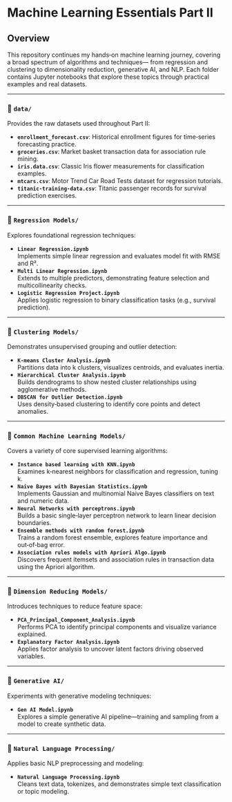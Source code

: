 # Machine Learning Essentials Part II

## Overview
This repository continues my hands‑on machine learning journey, covering a broad spectrum of algorithms and techniques— from regression and clustering to dimensionality reduction, generative AI, and NLP. Each folder contains Jupyter notebooks that explore these topics through practical examples and real datasets.

---

### 📁 `data/`
Provides the raw datasets used throughout Part II:
- **`enrollment_forecast.csv`**: Historical enrollment figures for time‑series forecasting practice.  
- **`groceries.csv`**: Market basket transaction data for association rule mining.  
- **`iris.data.csv`**: Classic Iris flower measurements for classification examples.  
- **`mtcars.csv`**: Motor Trend Car Road Tests dataset for regression tutorials.  
- **`titanic-training-data.csv`**: Titanic passenger records for survival prediction exercises.  

---

### 📁 `Regression Models/`
Explores foundational regression techniques:
- **`Linear Regression.ipynb`**  
  Implements simple linear regression and evaluates model fit with RMSE and R².  
- **`Multi Linear Regression.ipynb`**  
  Extends to multiple predictors, demonstrating feature selection and multicollinearity checks.  
- **`Logistic Regression Project.ipynb`**  
  Applies logistic regression to binary classification tasks (e.g., survival prediction).  

---

### 📁 `Clustering Models/`
Demonstrates unsupervised grouping and outlier detection:
- **`K-means Cluster Analysis.ipynb`**  
  Partitions data into k clusters, visualizes centroids, and evaluates inertia.  
- **`Hierarchical Cluster Analysis.ipynb`**  
  Builds dendrograms to show nested cluster relationships using agglomerative methods.  
- **`DBSCAN for Outlier Detection.ipynb`**  
  Uses density‑based clustering to identify core points and detect anomalies.  

---

### 📁 `Common Machine Learning Models/`
Covers a variety of core supervised learning algorithms:
- **`Instance based learning with KNN.ipynb`**  
  Examines k‑nearest neighbors for classification and regression, tuning k.  
- **`Naive Bayes with Bayesian Statistics.ipynb`**  
  Implements Gaussian and multinomial Naive Bayes classifiers on text and numeric data.  
- **`Neural Networks with perceptrons.ipynb`**  
  Builds a basic single‑layer perceptron network to learn linear decision boundaries.  
- **`Ensemble methods with random forest.ipynb`**  
  Trains a random forest ensemble, explores feature importance and out‑of‑bag error.  
- **`Association rules models with Apriori Algo.ipynb`**  
  Discovers frequent itemsets and association rules in transaction data using the Apriori algorithm.  

---

### 📁 `Dimension Reducing Models/`
Introduces techniques to reduce feature space:
- **`PCA_Principal_Component_Analysis.ipynb`**  
  Performs PCA to identify principal components and visualize variance explained.  
- **`Explanatory Factor Analysis.ipynb`**  
  Applies factor analysis to uncover latent factors driving observed variables.  

---

### 📁 `Generative AI/`
Experiments with generative modeling techniques:
- **`Gen AI Model.ipynb`**  
  Explores a simple generative AI pipeline—training and sampling from a model to create synthetic data.  

---

### 📁 `Natural Language Processing/`
Applies basic NLP preprocessing and modeling:
- **`Natural Language Processing.ipynb`**  
  Cleans text data, tokenizes, and demonstrates simple text classification or topic modeling.  
